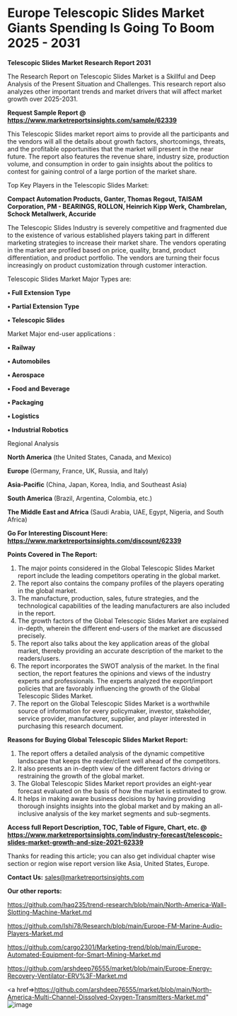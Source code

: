  # Europe Telescopic Slides Market Giants Spending Is Going To Boom 2025 - 2031

<strong>Telescopic Slides Market Research Report 2031</strong>

The Research Report on Telescopic Slides Market is a Skillful and Deep Analysis of the Present Situation and Challenges. This research report also analyzes other important trends and market drivers that will affect market growth over 2025-2031.

<strong>Request Sample Report @ <a href=https://www.marketreportsinsights.com/sample/62339>https://www.marketreportsinsights.com/sample/62339</a></strong>

This Telescopic Slides market report aims to provide all the participants and the vendors will all the details about growth factors, shortcomings, threats, and the profitable opportunities that the market will present in the near future. The report also features the revenue share, industry size, production volume, and consumption in order to gain insights about the politics to contest for gaining control of a large portion of the market share.

Top Key Players in the Telescopic Slides Market:

<strong>Compact Automation Products, Ganter, Thomas Regout, TAISAM Corporation, PM - BEARINGS, ROLLON, Heinrich Kipp Werk, Chambrelan, Schock Metallwerk, Accuride</strong>

The Telescopic Slides Industry is severely competitive and fragmented due to the existence of various established players taking part in different marketing strategies to increase their market share. The vendors operating in the market are profiled based on price, quality, brand, product differentiation, and product portfolio. The vendors are turning their focus increasingly on product customization through customer interaction.

Telescopic Slides Market Major Types are:

<strong>• Full Extension Type

• Partial Extension Type

• Telescopic Slides</strong>

Market Major end-user applications :

<strong>• Railway

• Automobiles

• Aerospace

• Food and Beverage

• Packaging

• Logistics

• Industrial Robotics</strong>

Regional Analysis

</u><strong><b>North America</b></strong> (the United States, Canada, and Mexico)

<strong><b>Europe </b></strong>(Germany, France, UK, Russia, and Italy)

<strong><b>Asia-Pacific</b></strong> (China, Japan, Korea, India, and Southeast Asia)

<strong><b>South America</b></strong> (Brazil, Argentina, Colombia, etc.)

<strong><b>The Middle East and Africa</b></strong> (Saudi Arabia, UAE, Egypt, Nigeria, and South Africa)

<strong>Go For Interesting Discount Here: <a href=https://www.marketreportsinsights.com/discount/62339>https://www.marketreportsinsights.com/discount/62339</a></strong>

<strong>Points Covered in The Report:</strong>
<ol>
  <li>The major points considered in the Global Telescopic Slides Market report include the leading competitors operating in the global market.</li>
  <li>The report also contains the company profiles of the players operating in the global market.</li>
  <li>The manufacture, production, sales, future strategies, and the technological capabilities of the leading manufacturers are also included in the report.</li>
  <li>The growth factors of the Global Telescopic Slides Market are explained in-depth, wherein the different end-users of the market are discussed precisely.</li>
  <li>The report also talks about the key application areas of the global market, thereby providing an accurate description of the market to the readers/users.</li>
  <li>The report incorporates the SWOT analysis of the market. In the final section, the report features the opinions and views of the industry experts and professionals. The experts analyzed the export/import policies that are favorably influencing the growth of the Global Telescopic Slides Market.</li>
  <li>The report on the Global Telescopic Slides Market is a worthwhile source of information for every policymaker, investor, stakeholder, service provider, manufacturer, supplier, and player interested in purchasing this research document.</li>
</ol>
<strong>Reasons for Buying Global Telescopic Slides Market Report:</strong>

<ol>
  <li>The report offers a detailed analysis of the dynamic competitive landscape that keeps the reader/client well ahead of the competitors.</li>
  <li>It also presents an in-depth view of the different factors driving or restraining the growth of the global market.</li>
  <li>The Global Telescopic Slides Market report provides an eight-year forecast evaluated on the basis of how the market is estimated to grow.</li>
  <li>It helps in making aware business decisions by having providing thorough insights insights into the global market and by making an all-inclusive analysis of the key market segments and sub-segments.</li>
</ol>
<strong>Access full Report Description, TOC, Table of Figure, Chart, etc. @ <a href=https://www.marketreportsinsights.com/industry-forecast/telescopic-slides-market-growth-and-size-2021-62339>https://www.marketreportsinsights.com/industry-forecast/telescopic-slides-market-growth-and-size-2021-62339</a></strong>


Thanks for reading this article; you can also get individual chapter wise section or region wise report version like Asia, United States, Europe.

<strong>Contact Us:</strong>
sales@marketreportsinsights.com

<strong>Our other reports:</strong>

<a href=https://github.com/haq235/trend-research/blob/main/North-America-Wall-Slotting-Machine-Market.md>https://github.com/haq235/trend-research/blob/main/North-America-Wall-Slotting-Machine-Market.md</a>

<a href=https://github.com/Ishi78/Research/blob/main/Europe-FM-Marine-Audio-Players-Market.md>https://github.com/Ishi78/Research/blob/main/Europe-FM-Marine-Audio-Players-Market.md</a>

<a href=https://github.com/cargo2301/Marketing-trend/blob/main/Europe-Automated-Equipment-for-Smart-Mining-Market.md>https://github.com/cargo2301/Marketing-trend/blob/main/Europe-Automated-Equipment-for-Smart-Mining-Market.md</a>

<a href=https://github.com/arshdeep76555/market/blob/main/Europe-Energy-Recovery-Ventilator-ERV%3F-Market.md>https://github.com/arshdeep76555/market/blob/main/Europe-Energy-Recovery-Ventilator-ERV%3F-Market.md</a>

<a href=>https://github.com/arshdeep76555/market/blob/main/North-America-Multi-Channel-Dissolved-Oxygen-Transmitters-Market.md</a>"
![image](https://github.com/user-attachments/assets/00936508-b747-43c4-a994-cf82233bc502)
